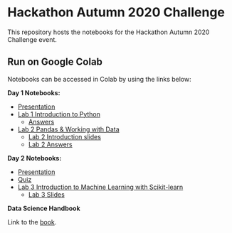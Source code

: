 # Hackathon Autumn 2020 Challenge

This repository hosts the notebooks for the Hackathon Autumn 2020 Challenge event.

## Run on Google Colab

Notebooks can be accessed in Colab by using the links below:

**Day 1 Notebooks:**

* [Presentation](https://github.com/KHSDTC/Hackathon_Autumn2020_Challenge/blob/master/day1notebooks/Hackathon_session_1_presentation.pdf)
* [Lab 1 Introduction to Python](https://colab.research.google.com/github/KHSDTC/Hackathon_Autumn2020_Challenge/blob/master/day1notebooks/introduction_to_python.ipynb)
  * [Answers](https://colab.research.google.com/github/KHSDTC/Hackathon_Autumn2020_Challenge/blob/master/day1notebooks/introduction_to_python_answers.ipynb)
* [Lab 2 Pandas & Working with Data](https://colab.research.google.com/github/KHSDTC/Hackathon_Autumn2020_Challenge/blob/master/day1notebooks/Pandas_Working_with_Data_class.ipynb)
  * [Lab 2 Introduction slides](https://1drv.ms/p/s!AqnJNUphXemUmpQRc63Aolntio4qDQ?e=ahsyRc)
  * [Lab 2 Answers](https://colab.research.google.com/github/KHSDTC/Hackathon_Autumn2020_Challenge/blob/master/day1notebooks/Pandas_Working-with-Data_class_with_answers.ipynb)

**Day 2 Notebooks:**
* [Presentation](https://github.com/KHSDTC/Hackathon_Autumn2020_Challenge/blob/master/day2notebooks/Hackathon_session_2_presentation.pdf)
* [Quiz](https://colab.research.google.com/github/KHSDTC/Hackathon_Autumn2020_Challenge/blob/master/day1notebooks/quiz.ipynb)
* [Lab 3 Introduction to Machine Learning with Scikit-learn](https://colab.research.google.com/github/KHSDTC/Hackathon_Autumn2020_Challenge/blob/master/day2notebooks/scikit_learn_notebook.ipynb)
  * [Lab 3 Slides](https://github.com/KHSDTC/Hackathon_Autumn2020_Challenge/blob/master/day2notebooks/Introduction%20to%20Machine%20Learning.pdf)

**Data Science Handbook**

Link to the [book](https://jakevdp.github.io/PythonDataScienceHandbook/index.html).
